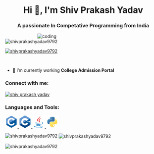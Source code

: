 <h1 align="center">Hi 👋, I'm Shiv Prakash Yadav</h1>
<h3 align="center">A passionate In Competative Programming from India</h3>
<img align="right" alt="coding" width="400" src="![image](https://github.com/ShivPrakashYadav9792/ShivPrakashYadav/assets/112088277/f69e1cb4-17a5-47b8-9b55-478b6ca90956)
">

<p align="left"> <img src="https://komarev.com/ghpvc/?username=shivprakashyadav9792&label=Profile%20views&color=0e75b6&style=flat" alt="shivprakashyadav9792" /> </p>

<p align="left"> <a href="https://github.com/ryo-ma/github-profile-trophy"><img src="https://github-profile-trophy.vercel.app/?username=shivprakashyadav9792" alt="shivprakashyadav9792" /></a> </p>

<p align="left"> <a href="https://twitter.com/" target="blank"><img src="https://img.shields.io/twitter/follow/?logo=twitter&style=for-the-badge" alt="" /></a> </p>

- 🔭 I’m currently working  **College Admission Portal**

<h3 align="left">Connect with me:</h3>
<p align="left">
<a href="https://linkedin.com/in/shiv prakash yadav" target="blank"><img align="center" src="https://raw.githubusercontent.com/rahuldkjain/github-profile-readme-generator/master/src/images/icons/Social/linked-in-alt.svg" alt="shiv prakash yadav" height="30" width="40" /></a>
</p>

<h3 align="left">Languages and Tools:</h3>
<p align="left"> <a href="https://www.cprogramming.com/" target="_blank" rel="noreferrer"> <img src="https://raw.githubusercontent.com/devicons/devicon/master/icons/c/c-original.svg" alt="c" width="40" height="40"/> </a> <a href="https://www.w3schools.com/cpp/" target="_blank" rel="noreferrer"> <img src="https://raw.githubusercontent.com/devicons/devicon/master/icons/cplusplus/cplusplus-original.svg" alt="cplusplus" width="40" height="40"/> </a> <a href="https://www.java.com" target="_blank" rel="noreferrer"> <img src="https://raw.githubusercontent.com/devicons/devicon/master/icons/java/java-original.svg" alt="java" width="40" height="40"/> </a> <a href="https://www.python.org" target="_blank" rel="noreferrer"> <img src="https://raw.githubusercontent.com/devicons/devicon/master/icons/python/python-original.svg" alt="python" width="40" height="40"/> </a> </p>

<p><img align="left" src="https://github-readme-stats.vercel.app/api/top-langs?username=shivprakashyadav9792&show_icons=true&locale=en&layout=compact" alt="shivprakashyadav9792" /></p>

<p>&nbsp;<img align="center" src="https://github-readme-stats.vercel.app/api?username=shivprakashyadav9792&show_icons=true&locale=en" alt="shivprakashyadav9792" /></p>

<p><img align="center" src="https://github-readme-streak-stats.herokuapp.com/?user=shivprakashyadav9792&" alt="shivprakashyadav9792" /></p>
